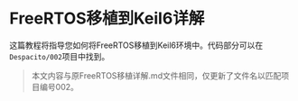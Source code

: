 # FreeRTOS移植到Keil6详解

这篇教程将指导您如何将FreeRTOS移植到Keil6环境中。代码部分可以在`Despacito/002`项目中找到。

> 本文内容与原FreeRTOS移植详解.md文件相同，仅更新了文件名以匹配项目编号002。 